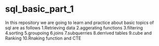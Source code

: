 # sql_basic_part_1
In this repository we are going to learn and practice  about basic topics of sql are as follows
1.Retrieving data
2.aggerating functions
3.filtering
4.sorting
5.groupoing
6.joins
7.subquerries
8.derrived tables
9.cube and Ranking
10.Rnaking function and CTE
